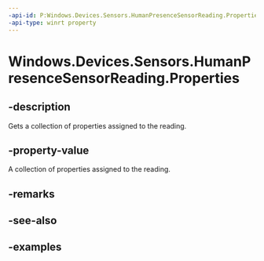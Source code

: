 ```yaml
---
-api-id: P:Windows.Devices.Sensors.HumanPresenceSensorReading.Properties
-api-type: winrt property
---
```


# Windows.Devices.Sensors.HumanPresenceSensorReading.Properties

<!--
public System.Collections.Generic.IReadOnlyDictionary<string,object> Properties { get; }
-->

## -description

Gets a collection of properties assigned to the reading.

## -property-value

A collection of properties assigned to the reading.

## -remarks

## -see-also

## -examples
